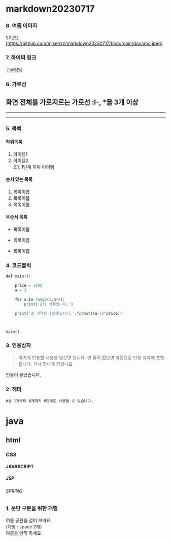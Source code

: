 # markdown20230717

### 8. 여름 이미지
![이름][https://github.com/mikehzz/markdown20230717/blob/main/doc/abc.jpeg]
### 7. 하이퍼 링크
[구글임당](http://www.google.co.kr)

### 6. 가로선
화면 전체를 가로지르는 가로선 :I-, *을 3개 이상
---
***
---

### 5. 목록
#### 하위목록
1. 아이템1  
2. 아이템2  
 2.1. 1단계 하위 아이템
   

  
#### 순서 있는 목록

1. 목록이름
2. 목록이름
3. 목록이름


#### 무순서 목록
* 목록이름
- 목록이름
+ 목록이름

### 4. 코드블럭

```python
def main():

    price = 1000
    a = 3

    for a in range(1,a+1):
        print('2+1 상품입니다.')

    print('총 가격은 {0}원입니다.'.format((a-1)*price))



main()
```

### 3. 인용상자
> 여기에 인용할 내용을 넣으면 됩니다.
> 빈 줄이 없으면 자동으로 인용 상자에 포함 됩니다.
식사 맛나게 하셨나요

인용이 끝났습니다.

### 2. 헤더
```#을 1개부터 6개까지 6단계로 사용할 수 있습니다.```
# java
## html
### CSS
#### JAVASCRIPT
##### JSP
###### SPRING

### 1. 문단 구분을 위한 개행
여름 공원을 걸어 보아요.  
(개행 : space 2개)  
여름을 만끽 하세요.




